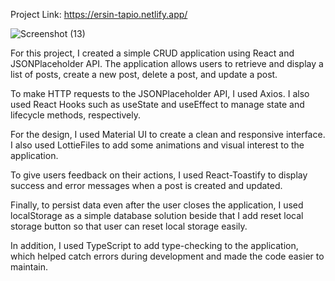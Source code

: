 Project Link: https://ersin-tapio.netlify.app/

![Screenshot (13)](https://user-images.githubusercontent.com/66500873/224496228-ffaf9c71-9f15-4a90-9e93-664b6872908c.png)


For this project, I created a simple CRUD application using React and JSONPlaceholder API. The application allows users to retrieve and display a list of posts, create a new post, delete a post, and update a post.

To make HTTP requests to the JSONPlaceholder API, I used Axios. I also used React Hooks such as useState and useEffect to manage state and lifecycle methods, respectively.

For the design, I used Material UI to create a clean and responsive interface. I also used LottieFiles to add some animations and visual interest to the application.

To give users feedback on their actions, I used React-Toastify to display success and error messages when a post is created and updated.

Finally, to persist data even after the user closes the application, I used localStorage as a simple database solution beside that I add reset local storage button so that user can reset local storage easily.

In addition, I used TypeScript to add type-checking to the application, which helped catch errors during development and made the code easier to maintain.
